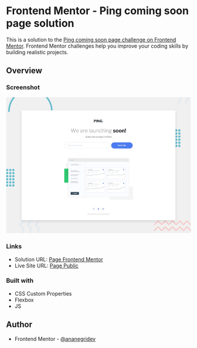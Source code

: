 # Frontend Mentor - Ping coming soon page solution

This is a solution to the [Ping coming soon page challenge on Frontend Mentor](https://www.frontendmentor.io/challenges/ping-single-column-coming-soon-page-5cadd051fec04111f7b848da). Frontend Mentor challenges help you improve your coding skills by building realistic projects.

## Overview

### Screenshot

![Design preview for the Profile card component coding challenge](./images/desktop-preview.jpg)

### Links

- Solution URL: [Page Frontend Mentor](https://www.frontendmentor.io/solutions/solution-ping-coming-soon-page-master-O1Vh_g5F28)
- Live Site URL: [Page Public](https://frontendmentor-ping-coming-soon-page-master.vercel.app/)

### Built with

- CSS Custom Properties
- Flexbox
- JS

## Author

- Frontend Mentor - [@ananegridev](https://www.frontendmentor.io/profile/ananegridev)
